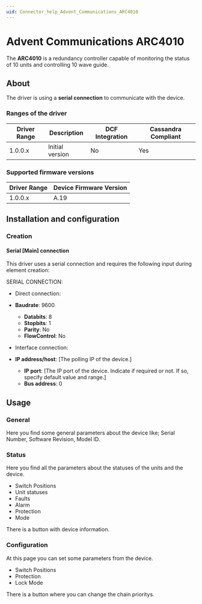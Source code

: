 ```yaml
---
uid: Connector_help_Advent_Communications_ARC4010
---
```


# Advent Communications ARC4010

The **ARC4010** is a redundancy controller capable of monitoring the status of 10 units and controlling 10 wave guide.

## About

The driver is using a **serial connection** to communicate with the device.

### Ranges of the driver

| **Driver Range** | **Description** | **DCF Integration** | **Cassandra Compliant** |
|------------------|-----------------|---------------------|-------------------------|
| 1.0.0.x          | Initial version | No                  | Yes                     |

### Supported firmware versions

| **Driver Range** | **Device Firmware Version** |
|------------------|-----------------------------|
| 1.0.0.x          | A.19                        |

## Installation and configuration

### Creation

#### Serial \[Main\] connection

This driver uses a serial connection and requires the following input during element creation:

SERIAL CONNECTION:

- Direct connection:

- **Baudrate**: 9600
  - **Databits**: 8
  - **Stopbits**: 1
  - **Parity**: No
  - **FlowControl**: No

- Interface connection:

- **IP address/host**: \[The polling IP of the device.\]
  - **IP port**: \[The IP port of the device. Indicate if required or not. If so, specify default value and range.\]
  - **Bus address**: 0

## Usage

### General

Here you find some general parameters about the device like; Serial Number, Software Revision, Model ID.

### Status

Here you find all the parameters about the statuses of the units and the device.

- Switch Positions
- Unit statuses
- Faults
- Alarm
- Protection
- Mode

There is a button with device information.

### Configuration

At this page you can set some parameters from the device.

- Switch Positions
- Protection
- Lock Mode

There is a button where you can change the chain prioritys.
